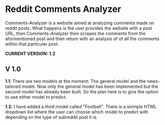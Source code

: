 # Reddit Comments Analyzer
Comments-Analyzer is a website aimed at analyzing comments made on reddit posts. What happens is the user provides the website with a post URL, then Comments-Analyzer then scrapes
the comments from the aformentioned post and then return with an analysis of of all the comments within that particuler post. 

**CURRENT VERSION: 1.2**

## V 1.0
**1.1**:  There are two models at the moment: The general model and the news-tailored model. Now only the general model has been implemented but the second model has already been built. So the plan here is to give the option to use either model to predict.

**1.2**: I have added a third model called "Football". There is a simnple HTML dropdown list where the user can choose which model to predict with depending on the type of subreddit post it is. 
